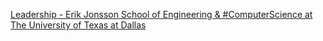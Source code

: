 [Leadership - Erik Jonsson School of Engineering & #ComputerScience at The University of Texas at Dallas](https://qi.tc/qi/117010)